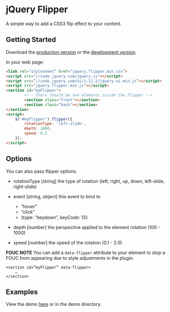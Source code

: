 # jQuery Flipper

A simple way to add a CSS3 flip effect to your content.

## Getting Started
Download the [production version](https://raw.github.com/cameronjroe/jquery-flipper/master/dist/flipper.min.js) or the [development version](https://raw.github.com/cameronjroe/jquery-flipper/master/dist/flipper.js).

In your web page:

```html
<link rel=“stylesheet” href=“jquery.flipper.min.css”>
<script src="//code.jquery.com/jquery.js"></script>
<script src=“//code.jquery.com/ui/1.11.2/jquery-ui.min.js”></script>
<script src="jquery.flipper.min.js"></script>
<section id="myFlipper">
		<!-- There should be two elements inside the flipper -->
		<section class="front"></section>
		<section class="back"></section>
</section>
<script>
    $('#myFlipper').flipper({
        rotationType: 'left-slide',
        depth: 1000,
        speed: 0.2
    });
</script>
```

## Options
You can also pass flipper options.

- rotationType [string] the type of rotation (left, right, up, down, left-slide, right-slide)

- event [string, object] this event to bind to
	- “hover”
	- “click”
	- {type: “keydown”, keyCode: 13}

- depth [number] the perspective applied to the element rotation (100 - 1000)

- speed [number] the speed of the rotation (0.1 - 2.0)

**FOUC NOTE**
You can add a `data-flipper` attribute to your element to stop a FOUC from appearing due to style adjustments in the plugin.
```
<section id=“myFlipper” data-flipper>
	…
</section>
```

## Examples
View the demo [here](http://cameronjroe.github.io/jquery-flipper) or in the demo directory.